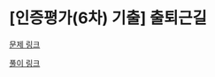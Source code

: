 # [인증평가(6차) 기출] 출퇴근길

[문제 링크](https://softeer.ai/practice/info.do?idx=1&eid=1529)

[풀이 링크](https://vintage-pegasus-b0c.notion.site/79735bcf69ae4c75a1b423bd2e5f767a)